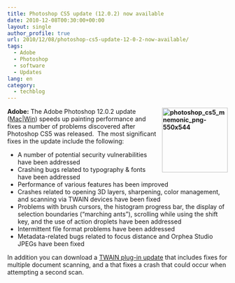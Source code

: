 ```yaml
---
title: Photoshop CS5 update (12.0.2) now available
date: 2010-12-08T00:30:00+00:00
layout: single
author_profile: true
url: 2010/12/08/photoshop-cs5-update-12-0-2-now-available/
tags:
  - Adobe
  - Photoshop
  - software
  - Updates
lang: en
category: 
  - techblog
---
```

**[<img title="photoshop_cs5_mnemonic_png-550x544" border="0" alt="photoshop_cs5_mnemonic_png-550x544" align="right" src="http://lh5.ggpht.com/_vaUVXcmC3OI/TP7Kje5V3eI/AAAAAAAADdU/cNP3BYV28KU/photoshop_cs5_mnemonic_png-550x544_thumb%5B1%5D.png?imgmax=800" width="150" height="148" />](http://lh5.ggpht.com/_vaUVXcmC3OI/TP7KhnQoIkI/AAAAAAAADdQ/sioPPjS7ex8/s1600-h/photoshop_cs5_mnemonic_png-550x544%5B3%5D.png)Adobe:** The Adobe Photoshop 12.0.2 update ([Mac](http://www.adobe.com/support/downloads/detail.jsp?ftpID=4892)|[Win](http://www.adobe.com/support/downloads/detail.jsp?ftpID=4893)) speeds up painting performance and fixes a number of problems discovered after Photoshop CS5 was released.  The most significant fixes in the update include the following:

  * A number of potential security vulnerabilities have been addressed 
  * Crashing bugs related to typography & fonts have been addressed 
  * Performance of various features has been improved 
  * Crashes related to opening 3D layers, sharpening, color management, and scanning via TWAIN devices have been fixed 
  * Problems with brush cursors, the histogram progress bar, the display of selection boundaries (“marching ants”), scrolling while using the shift key, and the use of action droplets have been addressed 
  * Intermittent file format problems have been addressed 
  * Metadata-related bugs related to focus distance and Orphea Studio JPEGs have been fixed

In addition you can download a [TWAIN plug-in update](http://www.adobe.com/support/downloads/detail.jsp?ftpID=4904) that includes fixes for multiple document scanning, and a that fixes a crash that could occur when attempting a second scan.